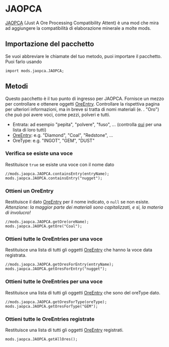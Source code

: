 # JAOPCA

[JAOPCA](https://minecraft.curseforge.com/projects/jaopca) (Just A Ore Processing Compatibility Attent) è una mod che mira ad aggiungere la compatibilità di elaborazione minerale a molte mods.

## Importazione del pacchetto

Se vuoi abbreviare le chiamate del tuo metodo, puoi importare il pacchetto.  
Puoi farlo usando

```zenscript
import mods.jaopca.JAOPCA;
```

## Metodi

Questo pacchetto è il tuo punto di ingresso per JAOPCA. Fornisce un mezzo per controllare e ottenere oggetti [OreEntry](/Mods/JAOPCA/OreEntry/). Controllare la rispettiva pagina per ulteriori informazioni, ma in breve si tratta di nomi materiali (e. . "Oro") che può poi avere voci, come pezzi, polveri e tutti.

- Entrata: ad esempio "pepita", "polvere", "fuso", ... (controlla [qui](/Mods/JAOPCA/RegisteredEntries/) per una lista di loro tutti)
- [OreEntry](/Mods/JAOPCA/OreEntry/): e.g. "Diamond", "Coal", "Redstone", ...
- OreType: e.g. "INGOT", "GEM", "DUST"

### Verifica se esiste una voce

Restituisce `true` se esiste una voce con il nome dato

```zenscript
//mods.jaopca.JAOPCA.containsEntry(entryName);
mods.jaopca.JAOPCA.containsEntry("nugget");
```

### Ottieni un OreEntry

Restituisce il dato [OreEntry](/Mods/JAOPCA/OreEntry/) per il nome indicato, o `null` se non esiste. *Attenzione: la maggior parte dei materiali sono capitalizzati, e sì, la materia di involucro!*

```zenscript
//mods.jaopca.JAOPCA.getOre(oreName);
mods.jaopca.JAOPCA.getOre("Coal");
```

### Ottieni tutte le OreEntries per una voce

Restituisce una lista di tutti gli oggetti [OreEntry](/Mods/JAOPCA/OreEntry/) che hanno la voce data registrata.

```zenscript
//mods.jaopca.JAOPCA.getOresForEntry(entryName);
mods.jaopca.JAOPCA.getOresForEntry("nugget");
```

### Ottieni tutte le OreEntries per una voce

Restituisce una lista di tutti gli oggetti [OreEntry](/Mods/JAOPCA/OreEntry/) che sono del oreType dato.

```zenscript
//mods.jaopca.JAOPCA.getOresForType(oreType);
mods.jaopca.JAOPCA.getOresForType("GEM");
```

### Ottieni tutte le OreEntries registrate

Restituisce una lista di tutti gli oggetti [OreEntry](/Mods/JAOPCA/OreEntry/) registrati.

```zenscript
mods.jaopca.JAOPCA.getAllOres();
```